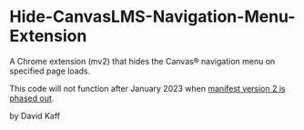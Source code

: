 # Hide-CanvasLMS-Navigation-Menu-Extension

A Chrome extension (mv2) that hides the Canvas® navigation menu on specified page loads.

This code will not function after January 2023 when [manifest version 2 is phased out](https://developer.chrome.com/docs/extensions/mv3/mv2-sunset/).

by David Kaff
